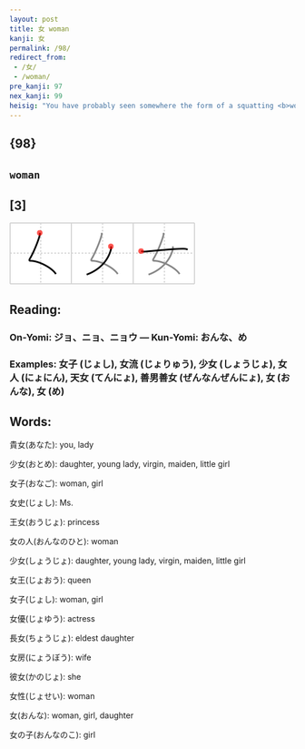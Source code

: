 ```yaml
---
layout: post
title: 女 woman
kanji: 女
permalink: /98/
redirect_from:
 - /女/
 - /woman/
pre_kanji: 97
nex_kanji: 99
heisig: "You have probably seen somewhere the form of a squatting <b>woman</b> drawn behind this character, with two legs at the bottom, two arms (the horizontal line) and the head poking out the top. A little farfetched, until you draw the character and feel the grace and flow of the three simple strokes. Remembering the kanji is easy; being able to write it beautifully is another thing."
---
```


## {98}

## `woman`

## [3]

<div class="stroke"><img src="../images/E5A5B3.png" /></div>

## Reading:

### On-Yomi: ジョ、ニョ、ニョウ &mdash; Kun-Yomi: おんな、め

### Examples: 女子 (じょし), 女流 (じょりゅう), 少女 (しょうじょ), 女人 (にょにん), 天女 (てんにょ), 善男善女 (ぜんなんぜんにょ), 女 (おんな), 女 (め)

## Words:

貴女(あなた): you, lady

少女(おとめ): daughter, young lady, virgin, maiden, little girl

女子(おなご): woman, girl

女史(じょし): Ms.

王女(おうじょ): princess

女の人(おんなのひと): woman

少女(しょうじょ): daughter, young lady, virgin, maiden, little girl

女王(じょおう): queen

女子(じょし): woman, girl

女優(じょゆう): actress

長女(ちょうじょ): eldest daughter

女房(にょうぼう): wife

彼女(かのじょ): she

女性(じょせい): woman

女(おんな): woman, girl, daughter

女の子(おんなのこ): girl
